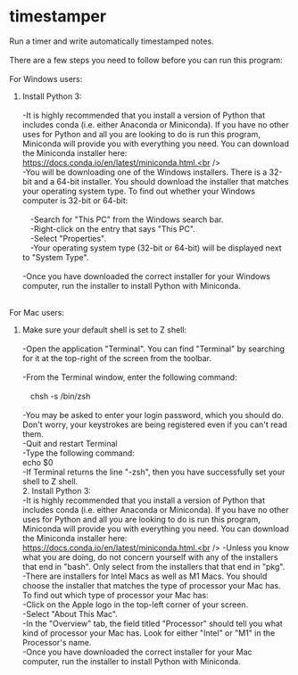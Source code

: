# timestamper <br />
 Run a timer and write automatically timestamped notes.<br />
<br />
There are a few steps you need to follow before you can run this program:<br />
<br />
For Windows users:<br />
1. Install Python 3:<br /><br />
-It is highly recommended that you install a version of Python that includes conda (i.e. either Anaconda or Miniconda). If you have no other uses for Python and all you are looking to do is run this program, Miniconda will provide you with everything you need. You can download the Miniconda installer here: https://docs.conda.io/en/latest/miniconda.html.<br /><br />
-You will be downloading one of the Windows installers. There is a 32-bit and a 64-bit installer. You should download the installer that matches your operating system type. To find out whether your Windows computer is 32-bit or 64-bit:<br /><br />
&emsp;-Search for "This PC" from the Windows search bar.<br />
&emsp;-Right-click on the entry that says "This PC".<br />
&emsp;-Select "Properties".<br />
&emsp;-Your operating system type (32-bit or 64-bit) will be displayed next to "System Type".<br /><br />
-Once you have downloaded the correct installer for your Windows computer, run the installer to install Python with Miniconda.<br /><br />

For Mac users:<br />
1. Make sure your default shell is set to Z shell:<br /><br />
-Open the application "Terminal". You can find "Terminal" by searching for it at the top-right of the screen from the toolbar.<br /><br />
-From the Terminal window, enter the following command:<br /><br />
&emsp;chsh -s /bin/zsh<br /><br />
-You may be asked to enter your login password, which you should do. Don't worry, your keystrokes are being registered even if you can't read them.<br />
		-Quit and restart Terminal<br />
		-Type the following command:<br />
			echo $0<br />
		-If Terminal returns the line "-zsh", then you have successfully set your shell to Z shell.<br />
	2. Install Python 3:<br />
		-It is highly recommended that you install a version of Python that includes conda (i.e. either Anaconda or Miniconda). If you have no other uses for Python and all you are looking to do is run this program, Miniconda will provide you with everything you need. You can download the Miniconda installer here: https://docs.conda.io/en/latest/miniconda.html.<br />
		-Unless you know what you are doing, do not concern yourself with any of the installers that end in "bash". Only select from the installers that that end in "pkg".<br />
		-There are installers for Intel Macs as well as M1 Macs. You should choose the installer that matches the type of processor your Mac has. To find out which type of processor your Mac has:<br />
			-Click on the Apple logo in the top-left corner of your screen.<br />
			-Select "About This Mac".<br />
			-In the "Overview" tab, the field titled "Processor" should tell you what kind of processor your Mac has. Look for either "Intel" or "M1" in the Processor's name.<br />
		-Once you have downloaded the correct installer for your Mac computer, run the installer to install Python with Miniconda.<br />
